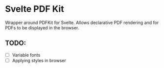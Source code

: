 # Svelte PDF Kit

Wrapper around PDFKit for Svelte. Allows declarative PDF rendering and for PDFs to be displayed in the browser.

## TODO:

- [ ] Variable fonts
- [ ] Applying styles in browser
